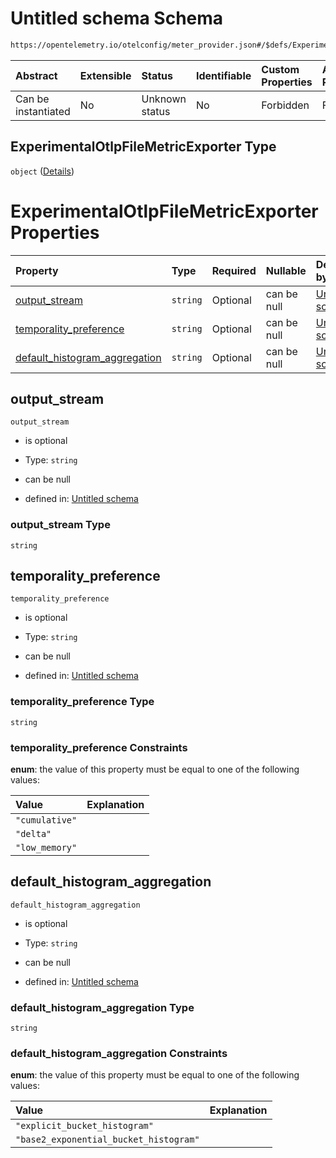 # Untitled schema Schema

```txt
https://opentelemetry.io/otelconfig/meter_provider.json#/$defs/ExperimentalOtlpFileMetricExporter
```



| Abstract            | Extensible | Status         | Identifiable | Custom Properties | Additional Properties | Access Restrictions | Defined In                                                                     |
| :------------------ | :--------- | :------------- | :----------- | :---------------- | :-------------------- | :------------------ | :----------------------------------------------------------------------------- |
| Can be instantiated | No         | Unknown status | No           | Forbidden         | Forbidden             | none                | [meter\_provider.json\*](../schema/meter_provider.json "open original schema") |

## ExperimentalOtlpFileMetricExporter Type

`object` ([Details](meter_provider-defs-experimentalotlpfilemetricexporter.md))

# ExperimentalOtlpFileMetricExporter Properties

| Property                                                          | Type     | Required | Nullable    | Defined by                                                                                                                                                                                                                         |
| :---------------------------------------------------------------- | :------- | :------- | :---------- | :--------------------------------------------------------------------------------------------------------------------------------------------------------------------------------------------------------------------------------- |
| [output\_stream](#output_stream)                                  | `string` | Optional | can be null | [Untitled schema](meter_provider-defs-experimentalotlpfilemetricexporter-properties-output_stream.md "https://opentelemetry.io/otelconfig/meter_provider.json#/$defs/ExperimentalOtlpFileMetricExporter/properties/output_stream") |
| [temporality\_preference](#temporality_preference)                | `string` | Optional | can be null | [Untitled schema](meter_provider-defs-exportertemporalitypreference.md "https://opentelemetry.io/otelconfig/meter_provider.json#/$defs/ExperimentalOtlpFileMetricExporter/properties/temporality_preference")                      |
| [default\_histogram\_aggregation](#default_histogram_aggregation) | `string` | Optional | can be null | [Untitled schema](meter_provider-defs-exporterdefaulthistogramaggregation.md "https://opentelemetry.io/otelconfig/meter_provider.json#/$defs/ExperimentalOtlpFileMetricExporter/properties/default_histogram_aggregation")         |

## output\_stream



`output_stream`

* is optional

* Type: `string`

* can be null

* defined in: [Untitled schema](meter_provider-defs-experimentalotlpfilemetricexporter-properties-output_stream.md "https://opentelemetry.io/otelconfig/meter_provider.json#/$defs/ExperimentalOtlpFileMetricExporter/properties/output_stream")

### output\_stream Type

`string`

## temporality\_preference



`temporality_preference`

* is optional

* Type: `string`

* can be null

* defined in: [Untitled schema](meter_provider-defs-exportertemporalitypreference.md "https://opentelemetry.io/otelconfig/meter_provider.json#/$defs/ExperimentalOtlpFileMetricExporter/properties/temporality_preference")

### temporality\_preference Type

`string`

### temporality\_preference Constraints

**enum**: the value of this property must be equal to one of the following values:

| Value          | Explanation |
| :------------- | :---------- |
| `"cumulative"` |             |
| `"delta"`      |             |
| `"low_memory"` |             |

## default\_histogram\_aggregation



`default_histogram_aggregation`

* is optional

* Type: `string`

* can be null

* defined in: [Untitled schema](meter_provider-defs-exporterdefaulthistogramaggregation.md "https://opentelemetry.io/otelconfig/meter_provider.json#/$defs/ExperimentalOtlpFileMetricExporter/properties/default_histogram_aggregation")

### default\_histogram\_aggregation Type

`string`

### default\_histogram\_aggregation Constraints

**enum**: the value of this property must be equal to one of the following values:

| Value                                  | Explanation |
| :------------------------------------- | :---------- |
| `"explicit_bucket_histogram"`          |             |
| `"base2_exponential_bucket_histogram"` |             |
